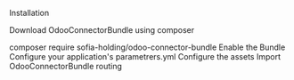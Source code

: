 Installation

Download OdooConnectorBundle using composer

composer require sofia-holding/odoo-connector-bundle
Enable the Bundle
Configure your application's parametrers.yml
Configure the assets
Import OdooConnectorBundle routing
